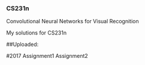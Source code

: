 ### CS231n
Convolutional Neural Networks for Visual Recognition

My solutions for CS231n

##Uploaded:

#2017
Assignment1
Assignment2